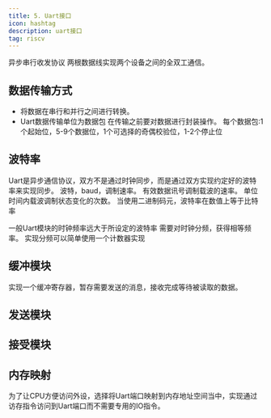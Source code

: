 ```yaml
---
title: 5. Uart接口
icon: hashtag
description: uart接口
tag: riscv
---
```

异步串行收发协议
两根数据线实现两个设备之间的全双工通信。
## 数据传输方式
- 将数据在串行和并行之间进行转换。
- Uart数据传输单位为数据包
在传输之前要对数据进行封装操作。
每个数据包:1个起始位，5-9个数据位，1个可选择的奇偶校验位，1-2个停止位

## 波特率
Uart是异步通信协议，双方不是通过时钟同步，而是通过双方实现约定好的波特率来实现同步。
波特，baud，调制速率。
有效数据讯号调制载波的速率。
单位时间内载波调制状态变化的次数。
当使用二进制码元，波特率在数值上等于比特率

一般Uart模块的时钟频率远大于所设定的波特率
需要对时钟分频，获得相等频率。
实现分频可以简单使用一个计数器实现

## 缓冲模块
实现一个缓冲寄存器，暂存需要发送的消息，接收完成等待被读取的数据。

## 发送模块

## 接受模块

## 内存映射
为了让CPU方便访问外设，选择将Uart端口映射到内存地址空间当中，实现通过访存指令访问到Uart端口而不需要专用的IO指令。


